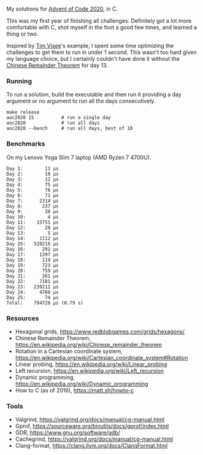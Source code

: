 My solutions for [Advent of Code 2020](https://adventofcode.com/2020), in C.

This was my first year of finishing all challenges. Definitely got a lot more comfortable with C, shot myself in the foot a good few times, and learned a thing or two.

Inspired by [Tim Visee](https://timvisee.com/blog/solving-aoc-2020-in-under-a-second/)'s example, I spent some time optimizing the challenges to get them to run in under 1 second. This wasn't too hard given my language choice, but I certainly couldn't have done it without the [Chinese Remainder Theorem](https://en.wikipedia.org/wiki/Chinese_remainder_theorem) for day 13.

### Running

To run a solution, build the executable and then run it providing a day argument or no argument to run all the days consecutively.

```
make release        
aoc2020 15          # run a single day
aoc2020             # run all days
aoc2020 --bench     # run all days, best of 10
```

### Benchmarks

On my Lenovo Yoga Slim 7 laptop (AMD Ryzen 7 4700U). 

```
Day 1:        11 μs
Day 2:        10 μs
Day 3:        12 μs
Day 4:        75 μs
Day 5:        76 μs
Day 6:        71 μs
Day 7:      2314 μs
Day 8:       237 μs
Day 9:        30 μs
Day 10:        4 μs
Day 11:    15751 μs
Day 12:       28 μs
Day 13:        5 μs
Day 14:     1112 μs
Day 15:   520216 μs
Day 16:      291 μs
Day 17:     1397 μs
Day 18:      119 μs
Day 19:      723 μs
Day 20:      759 μs
Day 21:      261 μs
Day 22:     7181 μs
Day 23:   239211 μs
Day 24:     4760 μs
Day 25:       74 μs
Total:    794728 μs (0.79 s)
```


### Resources

- Hexagonal grids, https://www.redblobgames.com/grids/hexagons/
- Chinese Remainder Theorem, https://en.wikipedia.org/wiki/Chinese_remainder_theorem
- Rotation in a Cartesian coordinate system, https://en.wikipedia.org/wiki/Cartesian_coordinate_system#Rotation
- Linear probing, https://en.wikipedia.org/wiki/Linear_probing
- Left recursion, https://en.wikipedia.org/wiki/Left_recursion
- Dynamic programming, https://en.wikipedia.org/wiki/Dynamic_programming
- How to C (as of 2016), https://matt.sh/howto-c

### Tools

- Valgrind, https://valgrind.org/docs/manual/cg-manual.html
- Gprof, https://sourceware.org/binutils/docs/gprof/index.html
- GDB, https://www.gnu.org/software/gdb/
- Cachegrind, https://valgrind.org/docs/manual/cg-manual.html
- Clang-format, https://clang.llvm.org/docs/ClangFormat.html